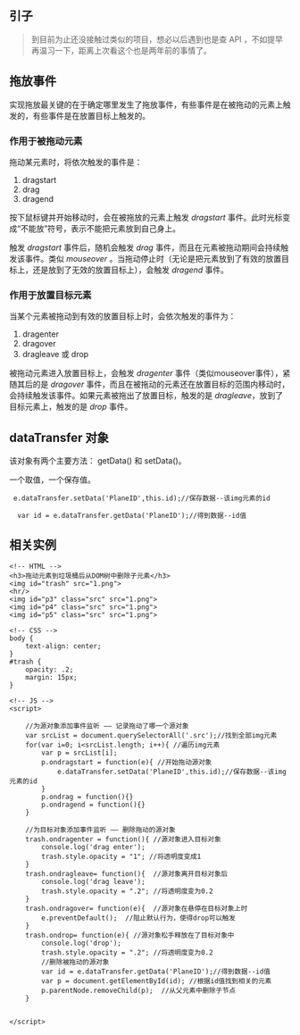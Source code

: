 ## 引子
> 到目前为止还没接触过类似的项目，想必以后遇到也是查 API ，不如提早再温习一下，距离上次看这个也是两年前的事情了。

## 拖放事件
实现拖放最关键的在于确定哪里发生了拖放事件，有些事件是在被拖动的元素上触发的，有些事件是在放置目标上触发的。

### 作用于被拖动元素

拖动某元素时，将依次触发的事件是：

1. dragstart
2. drag
3. dragend

按下鼠标键并开始移动时，会在被拖放的元素上触发 *dragstart* 事件。此时光标变成“不能放”符号，表示不能把元素放到自己身上。

触发 *dragstart* 事件后，随机会触发 *drag* 事件，而且在元素被拖动期间会持续触发该事件。类似 *mouseover* 。当拖动停止时（无论是把元素放到了有效的放置目标上，还是放到了无效的放置目标上），会触发 *dragend* 事件。

### 作用于放置目标元素

当某个元素被拖动到有效的放置目标上时，会依次触发的事件为：
1. dragenter
2. dragover
3. dragleave 或 drop

被拖动元素进入放置目标上，会触发 *dragenter* 事件（类似mouseover事件），紧随其后的是 *dragover* 事件，而且在被拖动的元素还在放置目标的范围内移动时，会持续触发该事件。如果元素被拖出了放置目标，触发的是 *dragleave*，放到了目标元素上，触发的是 *drop* 事件。

## dataTransfer 对象

该对象有两个主要方法： getData() 和 setData()。

一个取值，一个保存值。

```
 e.dataTransfer.setData('PlaneID',this.id);//保存数据--该img元素的id
 
  var id = e.dataTransfer.getData('PlaneID');//得到数据--id值
```
## 相关实例


```
<!-- HTML -->
<h3>拖动元素到垃圾桶后从DOM树中删除子元素</h3>
<img id="trash" src="1.png">
<hr/>
<img id="p3" class="src" src="1.png">
<img id="p4" class="src" src="1.png">
<img id="p5" class="src" src="1.png">

<!-- CSS -->
body {
    text-align: center;
}
#trash {
    opacity: .2;
    margin: 15px;
}
        
<!-- JS -->
<script>

    //为源对象添加事件监听 —— 记录拖动了哪一个源对象
    var srcList = document.querySelectorAll('.src');//找到全部img元素
    for(var i=0; i<srcList.length; i++){ //遍历img元素
        var p = srcList[i];
        p.ondragstart = function(e){ //开始拖动源对象
            e.dataTransfer.setData('PlaneID',this.id);//保存数据--该img元素的id
        }
        p.ondrag = function(){}
        p.ondragend = function(){}
    }

    //为目标对象添加事件监听 —— 删除拖动的源对象
    trash.ondragenter = function(){ //源对象进入目标对象
        console.log('drag enter');
        trash.style.opacity = "1"; //将透明度变成1
    }
    trash.ondragleave= function(){  //源对象离开目标对象后
        console.log('drag leave');
        trash.style.opacity = ".2"; //将透明度变为0.2
    }
    trash.ondragover= function(e){  //源对象在悬停在目标对象上时
        e.preventDefault();  //阻止默认行为，使得drop可以触发
    }
    trash.ondrop= function(e){ //源对象松手释放在了目标对象中
        console.log('drop');
        trash.style.opacity = ".2"; //将透明度变为0.2
        //删除被拖动的源对象
        var id = e.dataTransfer.getData('PlaneID');//得到数据--id值
        var p = document.getElementById(id); //根据id值找到相关的元素
        p.parentNode.removeChild(p);  //从父元素中删除子节点
    }


</script>
```
